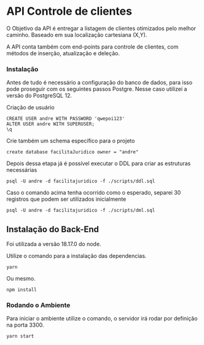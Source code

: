 # API Controle de clientes 

O Objetivo da API é entregar a listagem de clientes otimizados pelo melhor caminho. Baseado em sua localização cartesiana (X,Y).

A API conta também com end-points para controle de clientes, com métodos de inserção, atualização e deleção.

### Instalação

Antes de tudo é necessário a configuração do banco de dados, para isso pode proseguir com os seguintes passos Postgre. Nesse caso utilizei a versão do PostgreSQL 12.

Criação de usuário

    CREATE USER andre WITH PASSWORD 'qwepoi123'
    ALTER USER andre WITH SUPERUSER;
    \q

Crie também um schema específico para o projeto

    create database facilitaJuridico owner = "andre"


Depois dessa etapa já é possível executar o DDL para criar as estruturas necessárias

    psql -U andre -d facilitajuridico -f ./scripts/ddl.sql

Caso o comando acima tenha ocorrido como o esperado, separei 30 registros que podem ser utilizados inicialmente

    psql -U andre -d facilitajuridico -f ./scripts/dml.sql

## Instalação do Back-End

Foi utilizada a versão 18.17.0 do node.

Utilize o comando para a instalação das dependencias.

    yarn

Ou mesmo.

    npm install

### Rodando o Ambiente

Para iniciar o ambiente utilize o comando, o servidor irá rodar por definição na porta 3300.

    yarn start
